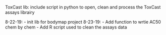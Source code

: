 ToxCast lib:
include script in python to open, clean and process the ToxCast assays librairy

8-22-19: - init lib for bodymap project
8-23-19: - Add function to wrtie AC50 chem by chem
         - Add R script used to clean the assays data
